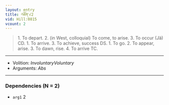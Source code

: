 ```yaml
---
layout: entry
title: འཐོན་√2
vid: Hill:0815
vcount: 2
---
```

> 1\. To depart\. 2\. (in West, colloquial) To come, to arise\. 3\. To occur (Jä) CD\. 1\. To arrive\. 3\. To achieve, success DS\. 1\. To go\. 2\. To appear, arise\. 3\. To dawn, rise\. 4\. To arrive TC\.

---
* Volition: _InvoluntaryVoluntary_
* Arguments: _Abs_

---

### Dependencies (N = 2)
* `arg1` 2
